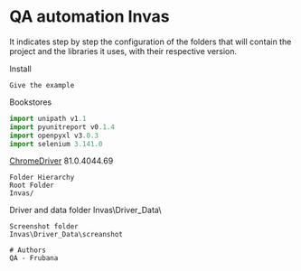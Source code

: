 # QA automation Invas

It indicates step by step the configuration of the folders that will contain the 
project and the libraries it uses, with their respective version.

Install
```
Give the example
```
Bookstores
```python
import unipath v1.1
import pyunitreport v0.1.4
import openpyxl v3.0.3
import selenium 3.141.0
```
[ChromeDriver](https://chromedriver.chromium.org/) 81.0.4044.69
```
Folder Hierarchy
Root Folder 
Invas/
```
Driver and data folder
Invas\Driver_Data\
```
Screenshot folder
Invas\Driver_Data\screanshot

# Authors
QA - Frubana
